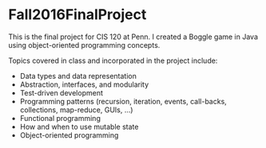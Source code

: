 # Fall2016FinalProject

This is the final project for CIS 120 at Penn. I created a Boggle game in Java using object-oriented programming concepts. 

Topics covered in class and incorporated in the project include: 

- Data types and data representation
- Abstraction, interfaces, and modularity
- Test-driven development
- Programming patterns (recursion, iteration, events, call-backs, collections, map-reduce, GUIs, …)
- Functional programming
- How and when to use mutable state
- Object-oriented programming
